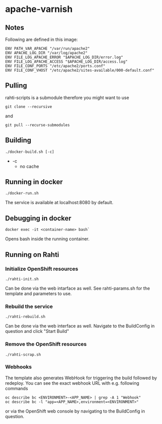 # apache-varnish

## Notes
Following are defined in this image:

```
ENV PATH_VAR_APACHE "/var/run/apache2"
ENV APACHE_LOG_DIR "/var/log/apache2"
ENV FILE_LOG_APACHE_ERROR "$APACHE_LOG_DIR/error.log"
ENV FILE_LOG_APACHE_ACCESS "$APACHE_LOG_DIR/access.log"
ENV FILE_CONF_PORTS "/etc/apache2/ports.conf"
ENV FILE_CONF_VHOST "/etc/apache2/sites-available/000-default.conf"
```


## Pulling

rahti-scripts is a submodule therefore you might want to use

```
git clone --recursive
```
and

```
git pull --recurse-submodules
```


## Building

```
./docker-build.sh [-c]
```
* -c
    * no cache


## Running in docker

```
./docker-run.sh
```
The service is available at localhost:8080 by default.


## Debugging in docker

```
docker exec -it <container-name> bash`
```

Opens bash inside the running container.


## Running on Rahti

### Initialize OpenShift resources

```
./rahti-init.sh
```
Can be done via the web intarface as well. See rahti-params.sh for the template and parameters to use.

### Rebuild the service

```
./rahti-rebuild.sh
```
Can be done via the web interface as well. Navigate to the BuildConfig in question and click "Start Build"

### Remove the OpenShift resources

```
./rahti-scrap.sh
```

### Webhooks

The template also generates WebHook for triggering the build followed by redeploy.
You can see the exact webhook URL with e.g. following commands
```
oc describe bc <ENVIRONMENT>-<APP_NAME> | grep -A 1 "Webhook"
oc describe bc -l "app=<APP_NAME>,environment=<ENVIRONMENT>"
```
or via the OpenShift web console by navigating to the BuildConfig in question.
